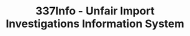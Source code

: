 ---
layout: default
bigquery: https://console.cloud.google.com/bigquery?p=patents-public-data&d=usitc_investigations&page=dataset&project=sheets-management-319211
citation: US International Trade Commission 337Info Unfair Import Investigations Information
  System
contributors: US International Trade Comission
cost: None
description: US International Trade Commission 337Info Unfair Import Investigations
  Information System contains data on investigations done under Section 337. Section
  337 declares the infringement of certain statutory intellectual property rights
  and other forms of unfair competition in import trade to be unlawful practices.
  Most Section 337 investigations involve allegations of patent or registered trademark
  infringement.
documentation: FAQ and tutorial available on the site
last_edit: Mon, 04 Apr 2022 19:10:40 GMT
location: https://pubapps2.usitc.gov/337external/
maintained_by: US International Trade Comission
schema_fields: '[''finalIdOnViolationIssue'', ''internalRemand'', ''markmanHearing'',
  ''dateComplaintFiled'', ''gcAttorney'', ''finalIdOnViolationDue'', ''aljAssigned'',
  ''patentNumbers'', ''id'', ''dateOfPublicationFrNotice'', ''currentActiveALJ'',
  ''teoReliefGranted'', ''copyrightNumbers'', ''finalDetViolation'', ''ouiiAttorney'',
  ''finalDetNoViolation'', ''teoIdIssueDate'', ''title'', ''startDateMarkmanHearing'',
  ''dateCreated'', ''docketNo'', ''scheduledStartDateEvidHear'', ''trademarkNumbers'',
  ''reportingRequirements'', ''endDateMarkmanHearing'', ''investigationType'', ''complainant'',
  ''cafcAppeals'', ''investigationTermDate'', ''currentStatus'', ''actualStartDateEvidHear'',
  ''issueDateOtherNonFinal'', ''publication_number'', ''respondent'', ''actualEndDateEvidHear'',
  ''ouiiParticipation'', ''invUnfairAct'', ''scheduledEndDateEvidHear'', ''teoIdDueDate'',
  ''teoProceedingInvolved'', ''htsNumbers'', ''investigationNo'', ''targetDate'',
  ''lastUpdated'', ''patentNumber'']'
shortname: unfair_import_investigations
tags:
- import
- legal
- trade
timeframe: 2008-2021 (prior to 2008 downloadable as a JSON file)
title: 337Info - Unfair Import Investigations Information System
uuid: 2721f5ec-e599-4890-9265-9706719fc71e
---